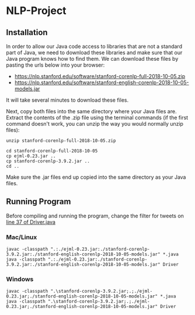 # NLP-Project

## Installation
In order to allow our Java code access to libraries that are not a standard part of Java, we need to download these libraries and make sure that our Java program knows how to find them. We can download these files by pasting the urls below into your browser:
- https://nlp.stanford.edu/software/stanford-corenlp-full-2018-10-05.zip
- https://nlp.stanford.edu/software/stanford-english-corenlp-2018-10-05-models.jar 

It will take several minutes to download these files.

Next, copy both files into the same directory where your Java files are. Extract the contents of the .zip file using the terminal commands (if the first command doesn't work, you can unzip the way you would normally unzip files):

```
unzip stanford-corenlp-full-2018-10-05.zip

cd stanford-corenlp-full-2018-10-05
cp ejml-0.23.jar ..
cp stanford-corenlp-3.9.2.jar ..
cd ..
```

Make sure the .jar files end up copied into the same directory as your Java files.

## Running Program

Before compiling and running the program, change the filter for tweets on [line 37 of Driver.java](Driver.java#L37)

### Mac/Linux
```
javac -classpath ".:./ejml-0.23.jar:./stanford-corenlp-3.9.2.jar:./stanford-english-corenlp-2018-10-05-models.jar" *.java
java -classpath ".:./ejml-0.23.jar:./stanford-corenlp-3.9.2.jar:./stanford-english-corenlp-2018-10-05-models.jar" Driver
```

### Windows
```
javac -classpath ".\stanford-corenlp-3.9.2.jar;.;./ejml-0.23.jar;./stanford-english-corenlp-2018-10-05-models.jar" *.java
java -classpath ".\stanford-corenlp-3.9.2.jar;.;./ejml-0.23.jar;./stanford-english-corenlp-2018-10-05-models.jar" Driver
```

